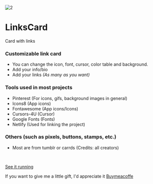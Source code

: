 ![2](https://user-images.githubusercontent.com/123178455/213803163-c30632a3-0f7d-42b6-8d2e-642b2273f6bc.jpg)
# LinksCard
Card with links

### Customizable link card
* You can change the icon, font, cursor, color table and background. 
* Add your info/bio
* Add your links *(As many as you want)*


### Tools used in most projects
- Pinterest (For icons, gifs, background images in general) 
- Icons8 (App icons)
- Fontawesome (App icons/Icons)
- Cursors-4U (Cursor)
- Google Fonts (Fonts)
- Netlify (Used for linking the project)

### Others (such as pixels, buttons, stamps, etc.)
- Most are from tumblr or carrds
(Credits: all creators)

<br>

[See it running](https://cardlinks.netlify.app/) 

If you want to give me a little gift, I'd appreciate it [Buymeacoffe](https://www.buymeacoffee.com/buccini)
